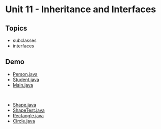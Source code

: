 # Unit 11 - Inheritance and Interfaces

## Topics

- subclasses
- interfaces

## Demo

- <a href="../unit11_demo/Person.java">Person.java</a>
- <a href="../unit11_demo/Student.java">Student.java</a>
- <a href="../unit11_demo/Main.java">Main.java</a>

<br/>

- <a href="../unit11_demo/Shape.java">Shape.java</a>
- <a href="../unit11_demo/ShapeTest.java">ShapeTest.java</a>
- <a href="../unit11_demo/Rectangle.java">Rectangle.java</a>
- <a href="../unit11_demo/Circle.java">Circle.java</a>


